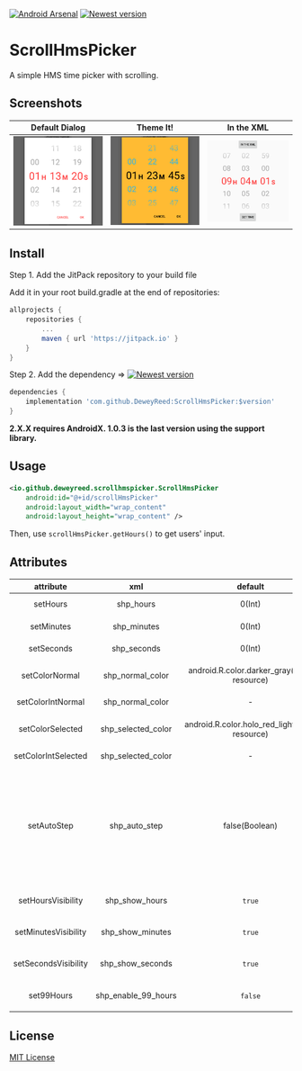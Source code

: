[![Android Arsenal]( https://img.shields.io/badge/Android%20Arsenal-ScrollHmsPicker-green.svg?style=flat)]( https://android-arsenal.com/details/1/6805)
[![Newest version](https://jitpack.io/v/DeweyReed/ScrollHmsPicker.svg)](https://jitpack.io/#DeweyReed/ScrollHmsPicker)

# ScrollHmsPicker

A simple HMS time picker with scrolling.

## Screenshots

| Default Dialog | Theme It! | In the XML |
|:-:|:-:|:-:|
| ![Default Dialog](https://github.com/DeweyReed/ScrollHmsPicker/blob/master/art/default.png?raw=true) | ![Theme It!](https://github.com/DeweyReed/ScrollHmsPicker/blob/master/art/theme.png?raw=true) | ![In the XML](https://github.com/DeweyReed/ScrollHmsPicker/blob/master/art/xml.png?raw=true) |

## Install

Step 1. Add the JitPack repository to your build file

Add it in your root build.gradle at the end of repositories:

```Groovy
allprojects {
    repositories {
        ...
        maven { url 'https://jitpack.io' }
    }
}
```

Step 2. Add the dependency => [![Newest version](https://jitpack.io/v/DeweyReed/ScrollHmsPicker.svg)](https://jitpack.io/#DeweyReed/ScrollHmsPicker)

```Groovy
dependencies {
    implementation 'com.github.DeweyReed:ScrollHmsPicker:$version'
}
```

**2.X.X requires AndroidX. 1.0.3 is the last version using the support library.**

## Usage

```XML
<io.github.deweyreed.scrollhmspicker.ScrollHmsPicker
    android:id="@+id/scrollHmsPicker"
    android:layout_width="wrap_content"
    android:layout_height="wrap_content" />
```

Then, use `scrollHmsPicker.getHours()` to get users' input.

## Attributes

|attribute|xml|default|means|
|:-:|:-:|:-:|:-:|
|setHours|shp_hours|0(Int)|set picker's hours|
|setMinutes|shp_minutes|0(Int)|set picker's minutes|
|setSeconds|shp_seconds|0(Int)|set picker's seconds|
|setColorNormal|shp_normal_color|android.R.color.darker_gray(color resource)|set picker's not selected text color|
|setColorIntNormal|shp_normal_color|-|accepts a color int|
|setColorSelected|shp_selected_color|android.R.color.holo_red_light(color resource)|set picker's selected text color|
|setColorIntSelected|shp_selected_color|-|accepts a color int|
|setAutoStep|shp_auto_step|false(Boolean)|let picker automatically increment 1 minute if seconds move from 59 to 00 or increment 1 hour if minutes move from 59 to 00|
|setHoursVisibility|shp_show_hours|`true`|set hours picker visibility|
|setMinutesVisibility|shp_show_minutes|`true`|set minutes picker visibility|
|setSecondsVisibility|shp_show_seconds|`true`|set seconds picker visibility|
|set99Hours|shp_enable_99_hours|`false`|Change max hours from 23 to 99|

## License

[MIT License](https://github.com/DeweyReed/ScrollHmsPicker/blob/master/LICENSE)
